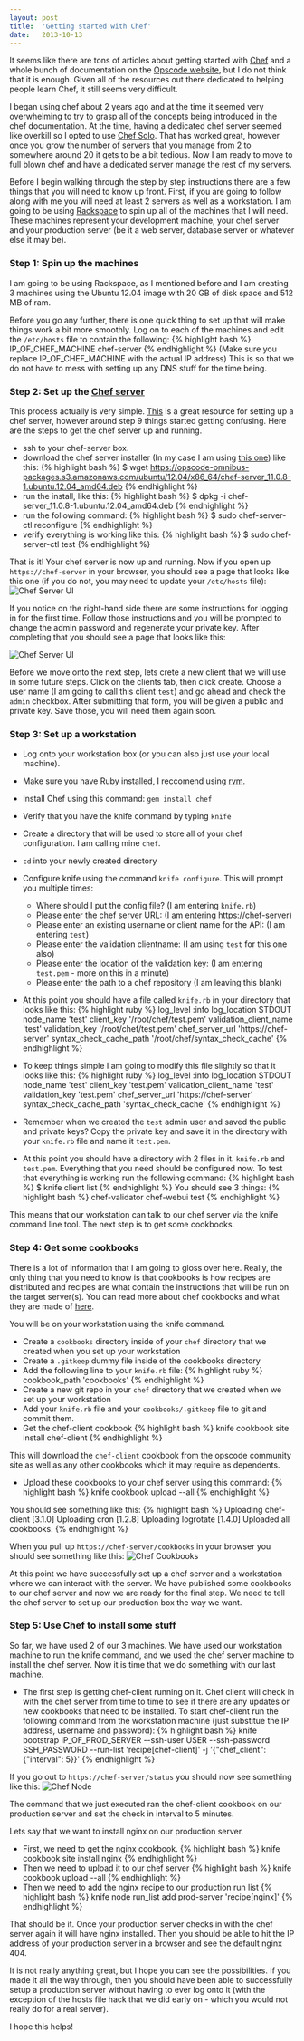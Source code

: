 ```yaml
---
layout: post
title:  'Getting started with Chef'
date:   2013-10-13
---
```


It seems like there are tons of articles about getting started with [Chef][chef] and a whole bunch
of documentation on the [Opscode website][chef], but I do not think that it is enough. Given all of
the resources out there dedicated to helping people learn Chef, it still seems very difficult.

I began using chef about 2 years ago and at the time it seemed very overwhelming to try to grasp all
of the concepts being introduced in the chef documentation. At the time, having a dedicated chef server
seemed like overkill so I opted to use [Chef Solo][chef-solo]. That has worked great, however once you
grow the number of servers that you manage from 2 to somewhere around 20 it gets to be a bit tedious. Now
I am ready to move to full blown chef and have a dedicated server manage the rest of my servers.

Before I begin walking through the step by step instructions there are a few things that you will need to
know up front. First, if you are going to follow along with me you will need at least 2 servers as well as
a workstation. I am going to be using [Rackspace][rackspace] to spin up all of the machines that I will need.
These machines represent your development machine, your chef server and your production server (be it a web
server, database server or whatever else it may be).

### Step 1: Spin up the machines

I am going to be using Rackspace, as I mentioned before and I am creating 3 machines using the Ubuntu 12.04
image with 20 GB of disk space and 512 MB of ram.

Before you go any further, there is one quick thing to set up that will make things work a bit more smoothly.
Log on to each of the machines and edit the `/etc/hosts` file to contain the following:
{% highlight bash %}
IP_OF_CHEF_MACHINE chef-server
{% endhighlight %}
(Make sure you replace IP_OF_CHEF_MACHINE with the actual IP address) This is so that we do not have to mess
with setting up any DNS stuff for the time being.

### Step 2: Set up the [Chef server][chef-server]

This process actually is very simple. [This][install-chef-server] is a great resource for setting up a chef
server, however around step 9 things started getting confusing. Here are the steps to get the chef server up
and running.

* ssh to your chef-server box.
* download the chef server installer (In my case I am using [this one][chef-server-installer]) like this:
{% highlight bash %}
$ wget https://opscode-omnibus-packages.s3.amazonaws.com/ubuntu/12.04/x86_64/chef-server_11.0.8-1.ubuntu.12.04_amd64.deb
{% endhighlight %}
* run the install, like this:
{% highlight bash %}
$ dpkg -i chef-server_11.0.8-1.ubuntu.12.04_amd64.deb
{% endhighlight %}
* run the following command:
{% highlight bash %}
$ sudo chef-server-ctl reconfigure
{% endhighlight %}
* verify everything is working like this:
{% highlight bash %}
$ sudo chef-server-ctl test
{% endhighlight %}

That is it! Your chef server is now up and running. Now if you open up `https://chef-server`
in your browser, you should see a page that looks like this one (if you do not, you may need to update your `/etc/hosts` file):
![Chef Server UI](/assets/images/chef-server.png)

If you notice on the right-hand side there are some instructions for logging in for the first time. Follow
those instructions and you will be prompted to change the admin password and regenerate your private key. After
completing that you should see a page that looks like this:

![Chef Server UI](/assets/images/chef-server-loggedin.png)

Before we move onto the next step, lets crete a new client that we will use in some future steps. Click on the
clients tab, then click create. Choose a user name (I am going to call this client `test`) and go ahead and
check the `admin` checkbox. After submitting that form, you will be given a public and private key. Save those,
you will need them again soon.

### Step 3: Set up a workstation

* Log onto your workstation box (or you can also just use your local machine).
* Make sure you have Ruby installed, I reccomend using [rvm][rvm].
* Install Chef using this command: `gem install chef`
* Verify that you have the knife command by typing `knife`
* Create a directory that will be used to store all of your chef configuration. I am calling mine `chef`.
* `cd` into your newly created directory
* Configure knife using the command `knife configure`. This will prompt you multiple times:
   * Where should I put the config file? (I am entering `knife.rb`)
   * Please enter the chef server URL: (I am entering https://chef-server)
   * Please enter an existing username or client name for the API: (I am entering `test`)
   * Please enter the validation clientname: (I am using `test` for this one also)
   * Please enter the location of the validation key: (I am entering `test.pem` - more on this in a minute)
   * Please enter the path to a chef repository (I am leaving this blank)

* At this point you should have a file called `knife.rb` in your directory that looks like this:
{% highlight ruby %}
log_level                :info
log_location             STDOUT
node_name                'test'
client_key               '/root/chef/test.pem'
validation_client_name   'test'
validation_key           '/root/chef/test.pem'
chef_server_url          'https://chef-server'
syntax_check_cache_path  '/root/chef/syntax_check_cache'
{% endhighlight %}

* To keep things simple I am going to modify this file slightly so that it looks like this:
{% highlight ruby %}
log_level                :info
log_location             STDOUT
node_name                'test'
client_key               'test.pem'
validation_client_name   'test'
validation_key           'test.pem'
chef_server_url          'https://chef-server'
syntax_check_cache_path  'syntax_check_cache'
{% endhighlight %}

* Remember when we created the `test` admin user and saved the public and private keys? Copy
the private key and save it in the directory with your `knife.rb` file and name it `test.pem`.

* At this point you should have a directory with 2 files in it. `knife.rb` and `test.pem`. Everything
that you need should be configured now. To test that everything is working run the following command:
{% highlight bash %}
$ knife client list
{% endhighlight %}
You should see 3 things:
{% highlight bash %}
chef-validator
chef-webui
test
{% endhighlight %}

This means that our workstation can talk to our chef server via the knife command line tool. The next
step is to get some cookbooks.

### Step 4: Get some cookbooks

There is a lot of information that I am going to gloss over here. Really, the only thing that you need
to know is that cookbooks is how recipes are distributed and recipes are what contain the instructions
that will be run on the target server(s). You can read more about chef cookbooks and what they are made
of [here][cookbooks].

You will be on your workstation using the knife command.

* Create a `cookbooks` directory inside of your `chef` directory that we created when you set up your workstation
* Create a `.gitkeep` dummy file inside of the cookbooks directory
* Add the following line to your `knife.rb` file:
{% highlight ruby %}
cookbook_path 'cookbooks'
{% endhighlight %}
* Create a new git repo in your `chef` directory that we created when we set up your workstation
* Add your `knife.rb` file and your `cookbooks/.gitkeep` file to git and commit them.
* Get the chef-client cookbook
{% highlight bash %}
knife cookbook site install chef-client
{% endhighlight %}

This will download the `chef-client` cookbook from the opscode community site as well as any other cookbooks
which it may require as dependents.

* Upload these cookbooks to your chef server using this command:
{% highlight bash %}
knife cookbook upload --all
{% endhighlight %}

You should see something like this:
{% highlight bash %}
Uploading chef-client   [3.1.0]
Uploading cron          [1.2.8]
Uploading logrotate     [1.4.0]
Uploaded all cookbooks.
{% endhighlight %}

When you pull up `https://chef-server/cookbooks` in your browser you should see something like this:
![Chef Cookbooks](/assets/images/chef-server-cookbooks.png)

At this point we have successfully set up a chef server and a workstation where we can interact with the
server. We have published some cookbooks to our chef server and now we are ready for the final step. We
need to tell the chef server to set up our production box the way we want.

### Step 5: Use Chef to install some stuff

So far, we have used 2 of our 3 machines. We have used our workstation machine to run the knife command,
and we used the chef server machine to install the chef server. Now it is time that we do something with
our last machine.

* The first step is getting chef-client running on it. Chef client will check in with the chef server from
time to time to see if there are any updates or new cookbooks that need to be installed. To start chef-client
run the following command from the workstation machine (just substitue the IP address, username and password):
{% highlight bash %}
knife bootstrap IP_OF_PROD_SERVER --ssh-user USER --ssh-password SSH_PASSWORD --run-list 'recipe[chef-client]' -j '{"chef_client": {"interval": 5}}'
{% endhighlight %}

If you go out to `https://chef-server/status` you should now see something like this:
![Chef Node](/assets/images/chef-node.png)

The command that we just executed ran the chef-client cookbook on our production server and set the check in interval to 5 minutes.

Lets say that we want to install nginx on our production server.

* First, we need to get the nginx cookbook.
{% highlight bash %}
knife cookbook site install nginx
{% endhighlight %}
* Then we need to upload it to our chef server
{% highlight bash %}
knife cookbook upload --all
{% endhighlight %}
* Then we need to add the nginx recipe to our production run list
{% highlight bash %}
knife node run_list add prod-server 'recipe[nginx]'
{% endhighlight %}

That should be it. Once your production server checks in with the chef server again it will have nginx installed.
Then you should be able to hit the IP address of your production server in a browser and see the default nginx 404.

It is not really anything great, but I hope you can see the possibilities. If you made it all the way through, then
you should have been able to successfully setup a production server without having to ever log onto it (with the exception
of the hosts file hack that we did early on - which you would not really do for a real server).

I hope this helps!


[chef]: http://www.opscode.com/chef/
[chef-solo]: http://docs.opscode.com/chef_solo.html
[chef-server]: http://docs.opscode.com/chef_overview_server.html
[rackspace]: http://www.rackspace.com/
[install-chef-server]: http://docs.opscode.com/install_server.html
[chef-server-installer]: https://opscode-omnibus-packages.s3.amazonaws.com/ubuntu/12.04/x86_64/chef-server_11.0.8-1.ubuntu.12.04_amd64.deb
[rvm]:https://rvm.io/
[cookbooks]: http://docs.opscode.com/essentials_cookbooks.html
